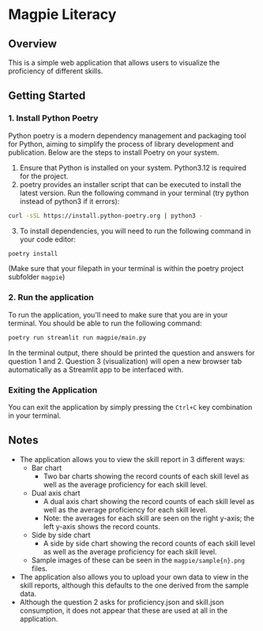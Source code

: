 # Magpie Literacy

## Overview

This is a simple web application that allows users to visualize the proficiency of different skills.

## Getting Started
### 1. Install Python Poetry
Python poetry is a modern dependency management and packaging tool for Python, aiming to simplify the process of library development and publication. Below are the steps to install Poetry on your system.

1. Ensure that Python is installed on your system. Python3.12 is required for the project.
2. poetry provides an installer script that can be executed to install the latest version. Run the following command in your terminal (try python instead of python3 if it errors):
```bash
curl -sSL https://install.python-poetry.org | python3 -
```

3. To install dependencies, you will need to run the following command in your code editor:
```bash
poetry install
```
(Make sure that your filepath in your terminal is within the poetry project subfolder `magpie`)

### 2. Run the application
To run the application, you'll need to make sure that you are in your terminal. You should be able to
run the following command:
```bash
poetry run streamlit run magpie/main.py
```

In the terminal output, there should be printed the question and answers for question 1 and 2. Question 3 (visualization) will open a new browser tab automatically as a Streamlit app to be interfaced with.

### Exiting the Application
You can exit the application by simply pressing the `Ctrl+C` key combination in your terminal.

## Notes
* The application allows you to view the skill report in 3 different ways:
    * Bar chart
        - Two bar charts showing the record counts of each skill level as well as the average proficiency for each skill level.
    * Dual axis chart
        - A dual axis chart showing the record counts of each skill level as well as the average proficiency for each skill level.
        - Note: the averages for each skill are seen on the right y-axis; the left y-axis shows the record counts.
    * Side by side chart
        - A side by side chart showing the record counts of each skill level as well as the average proficiency for each skill level.
    * Sample images of these can be seen in the `magpie/sample{n}.png` files.
* The application also allows you to upload your own data to view in the skill reports, although this defaults to the one derived from the sample data.
* Although the question 2 asks for proficiency.json and skill.json consumption, it does not appear that these are used at all in the application.
